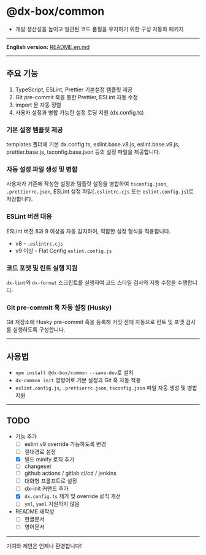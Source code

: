 # @dx-box/common

- 개발 생산성을 높이고 일관된 코드 품질을 유지하기 위한 구성 자동화 패키지

---

**English version:** [README.en.md](./README.en.md)

---

## 주요 기능

1. TypeScript, ESLint, Prettier 기본설정 템플릿 제공
2. Git pre-commit 훅을 통한 Prettier, ESLint 자동 수정
3. import 문 자동 정렬
4. 사용자 설정과 병합 가능한 설정 로딩 지원 (dx.config.ts)

### 기본 설정 템플릿 제공

templates 폴더에 기본 dx.config.ts, eslint.base.v8.js, eslint.base.v9.js, prettier.base.js, tsconfig.base.json 등의 설정
파일을 제공합니다.

### 자동 설정 파일 생성 및 병합

사용자가 기존에 작성한 설정과 템플릿 설정을 병합하여 `tsconfig.json`, `.prettierrc.json`, ESLint 설정
파일(`.eslintrc.cjs` 또는 `eslint.config.js`)로 저장합니다.

### ESLint 버전 대응

ESLint 버전 8과 9 이상을 자동 감지하여, 적합한 설정 형식을 적용합니다.

- v8 - `.eslintrc.cjs`
- v9 이상 - Flat Config `eslint.config.js`

### 코드 포맷 및 린트 실행 지원

`dx-lint`와 `dx-format` 스크립트를 실행하여 코드 스타일 검사와 자동 수정을 수행합니다.

### Git pre-commit 훅 자동 설정 (Husky)

Git 저장소에 Husky pre-commit 훅을 등록해 커밋 전에 자동으로 린트 및 포맷 검사를 실행하도록 구성합니다.

---

## 사용법

- `npm install @dx-box/common --save-dev`로 설치
- `dx-common init` 명령어로 기본 설정과 Git 훅 자동 적용
- `eslint.config.js`, `.prettierrc.json`, `tsconfig.json` 파일 자동 생성 및 병합 지원

---

## TODO

- 기능 추가
  - [ ] eslint v9 override 가능하도록 변경
  - [ ] 절대경로 설정
  - [x] 빌드 minify 로직 추가
  - [ ] changeset
  - [ ] github actions / gitlab ci/cd / jenkins
  - [ ] 대화형 프롬프트로 설정
  - [ ] dx-init 커맨드 추가
  - [x] `dx.config.ts` 제거 및 override 로직 개선
  - [ ] `yml`, `yaml` 지원하지 않음
- README 재작성
  - [ ] 한글문서
  - [ ] 영어문서

---

기여와 제안은 언제나 환영합니다!
